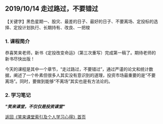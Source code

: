 ## 2019/10/14 走过路过，不要错过

【关键字】黑色星期一、股灾、最差的日子、最好的日子、不要离场、定投标的选择、定投计划执行、长期持有、改良、一把梭

### 1. 课程简介

恭喜笑来老师，新书《定投改变命运》（第三次重写）完成第一稿了。期待老师的新书尽快出版！

今天的课程是其中一个章节，“走过路过，不要错过”，通过严谨的论文和统计数据，阐述了一个朴素但很多人其实没有意识到的道理，投资市场最重要的是“不要离场”。同时，要做到能够“不离场”其实也是有方法论的。

### 2. 学习笔记

***"笑来课堂，不仅仅是投资课堂"***

[返回《笑来课堂索引及个人学习心得》首页](README.md)
